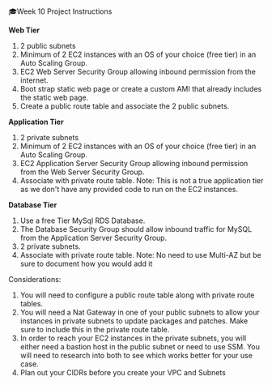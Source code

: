 🎓Week 10 Project Instructions

**Web Tier**
1. 2 public subnets
2. Minimum of 2 EC2 instances with an OS of your choice (free tier) in an Auto Scaling Group.
3. EC2 Web Server Security Group allowing inbound permission from the internet.
4. Boot strap static web page or create a custom AMI that already includes the static web page.
5. Create a public route table and associate the 2 public subnets.

**Application Tier**
1. 2 private subnets
2. Minimum of 2 EC2 instances with an OS of your choice (free tier) in an Auto Scaling Group.
3. EC2 Application Server Security Group allowing inbound permission from the Web Server Security Group.
4. Associate with private route table.
Note: This is not a true application tier as we don't have any provided code to run on the EC2 instances.

**Database Tier**
1. Use a free Tier MySql RDS Database.
2. The Database Security Group should allow inbound traffic for MySQL from the Application Server Security Group. 
3. 2 private subnets. 
4. Associate with private route table.
Note: No need to use Multi-AZ but be sure to document how you would add it

Considerations:
1) You will need to configure a public route table along with private route tables. 
2) You will need a Nat Gateway in one of your public subnets to allow your instances in private subnets to update packages and patches. Make sure to include this in the private route table. 
3) In order to reach your EC2 instances in the private subnets, you will either need a bastion host in the public subnet or need to use SSM. You will need to research into both to see which works better for your use case.
4) Plan out your CIDRs before you create your VPC and Subnets
